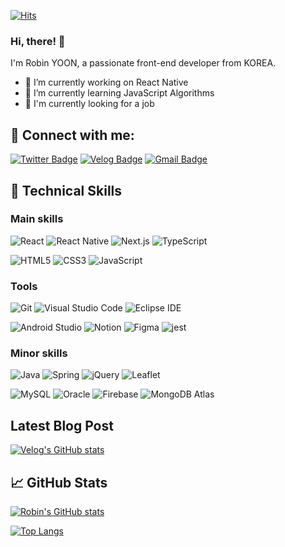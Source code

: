 [![Hits](https://hits.seeyoufarm.com/api/count/incr/badge.svg?url=https%3A%2F%2Fgithub.com%2Frobinyoon-dev&count_bg=%23000000&title_bg=%23000000&icon=github.svg&icon_color=%23FFFFFF&title=hits&edge_flat=false)](https://hits.seeyoufarm.com)
### Hi, there! 👋

I'm Robin YOON, a passionate front-end developer from KOREA.

- 🔭 I’m currently working on React Native
- 🌱 I’m currently learning JavaScript Algorithms
- 👀 I'm currently looking for a job


## 🤝 Connect with me:

[![Twitter Badge](http://img.shields.io/badge/Twitter-1DA1F2?style=flat-square&logo=Twitter&logoColor=white&link=https://twitter.com/robinyoondev)](https://twitter.com/robinyoondev)
[![Velog Badge](http://img.shields.io/badge/-Blog-20C997?style=flat-square&logo=Velog&logoColor=white&link=https://velog.io/@robinyoondev)](https://velog.io/@robinyoondev) 
[![Gmail Badge](https://img.shields.io/badge/Gmail-d14836?style=flat-square&logo=Gmail&logoColor=white&link=mailto:robinyoonofficial@gmail.com)](mailto:robinyoonofficial@gmail.com)
  


## 💼 Technical Skills
### Main skills
![React](https://img.shields.io/badge/React-61DAFB.svg?&style=for-the-badge&logo=React&logoColor=black)
![React Native](https://img.shields.io/badge/React%20Native-61DAFB.svg?&style=for-the-badge&logo=React&logoColor=black)
![Next.js](https://img.shields.io/badge/Next.js-000000.svg?&style=for-the-badge&logo=Next.js&logoColor=white)
![TypeScript](https://img.shields.io/badge/typescript-3178C6.svg?&style=for-the-badge&logo=typescript&logoColor=white)

![HTML5](https://img.shields.io/badge/HTML5-E34F26.svg?&style=for-the-badge&logo=HTML5&logoColor=white)
![CSS3](https://img.shields.io/badge/CSS3-1572B6.svg?&style=for-the-badge&logo=CSS3&logoColor=white)
![JavaScript](https://img.shields.io/badge/JavaScript-F7DF1E.svg?&style=for-the-badge&logo=JavaScript&logoColor=black)


### Tools
![Git](https://img.shields.io/badge/Git-F05032.svg?&style=for-the-badge&logo=Git&logoColor=white)
![Visual Studio Code](https://img.shields.io/badge/Visual%20Studio%20Code-007ACC.svg?&style=for-the-badge&logo=Visual%20Studio%20Code&logoColor=white)
![Eclipse IDE](https://img.shields.io/badge/Eclipse%20IDE-2C2255.svg?&style=for-the-badge&logo=Eclipse%20IDE&logoColor=white)

![Android Studio](https://img.shields.io/badge/Android%20Studio-3DDC84.svg?&style=for-the-badge&logo=Android%20Studio&logoColor=white)
![Notion](https://img.shields.io/badge/Notion-000000.svg?&style=for-the-badge&logo=Notion&logoColor=white)
![Figma](https://img.shields.io/badge/Figma-F24E1E.svg?&style=for-the-badge&logo=Figma&logoColor=white)
![jest](https://img.shields.io/badge/jest-C21325.svg?&style=for-the-badge&logo=jest&logoColor=white)

### Minor skills
![Java](https://img.shields.io/badge/Java-007396.svg?&style=for-the-badge&logo=Java&logoColor=white)
![Spring](https://img.shields.io/badge/Spring-6DB33F.svg?&style=for-the-badge&logo=Spring&logoColor=white)
![jQuery](https://img.shields.io/badge/jQuery-0769AD.svg?&style=for-the-badge&logo=jQuery&logoColor=white)
![Leaflet](https://img.shields.io/badge/Leaflet-199900.svg?&style=for-the-badge&logo=Leaflet&logoColor=white)

![MySQL](https://img.shields.io/badge/MySQL-4479A1.svg?&style=for-the-badge&logo=MySQL&logoColor=white)
![Oracle](https://img.shields.io/badge/Oracle-F80000.svg?&style=for-the-badge&logo=Oracle&logoColor=white)
![Firebase](https://img.shields.io/badge/Firebase-FFCA28.svg?&style=for-the-badge&logo=Firebase&logoColor=black)
![MongoDB Atlas](https://img.shields.io/badge/MongoDB%20Atlas-47A248.svg?&style=for-the-badge&logo=MongoDB&logoColor=white)

## Latest Blog Post
[![Velog's GitHub stats](https://velog-readme-stats.vercel.app/api?name=robinyoondev)](https://velog.io/@robinyoondev)

## 📈 GitHub Stats
[![Robin's GitHub stats](https://github-readme-stats.vercel.app/api?username=robinyoon-dev)](https://github.com/robinyoon-dev/github-readme-stats)

[![Top Langs](https://github-readme-stats.vercel.app/api/top-langs/?username=robinyoon-dev&layout=compact)](https://github.com/robinyoon-dev/github-readme-stats)

